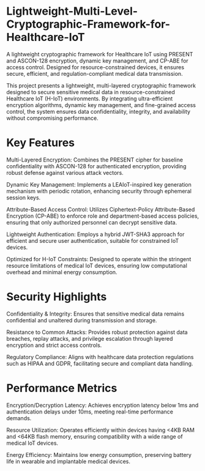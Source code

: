 # Lightweight-Multi-Level-Cryptographic-Framework-for-Healthcare-IoT
A lightweight cryptographic framework for Healthcare IoT using PRESENT and ASCON-128 encryption, dynamic key management, and CP-ABE for access control. Designed for resource-constrained devices, it ensures secure, efficient, and regulation-compliant medical data transmission.

This project presents a lightweight, multi-layered cryptographic framework designed to secure sensitive medical data in resource-constrained Healthcare IoT (H-IoT) environments. By integrating ultra-efficient encryption algorithms, dynamic key management, and fine-grained access control, the system ensures data confidentiality, integrity, and availability without compromising performance.

# Key Features
Multi-Layered Encryption: Combines the PRESENT cipher for baseline confidentiality with ASCON-128 for authenticated encryption, providing robust defense against various attack vectors.

Dynamic Key Management: Implements a LEAIoT-inspired key generation mechanism with periodic rotation, enhancing security through ephemeral session keys.

Attribute-Based Access Control: Utilizes Ciphertext-Policy Attribute-Based Encryption (CP-ABE) to enforce role and department-based access policies, ensuring that only authorized personnel can decrypt sensitive data.

Lightweight Authentication: Employs a hybrid JWT-SHA3 approach for efficient and secure user authentication, suitable for constrained IoT devices.

Optimized for H-IoT Constraints: Designed to operate within the stringent resource limitations of medical IoT devices, ensuring low computational overhead and minimal energy consumption.

# Security Highlights
Confidentiality & Integrity: Ensures that sensitive medical data remains confidential and unaltered during transmission and storage.

Resistance to Common Attacks: Provides robust protection against data breaches, replay attacks, and privilege escalation through layered encryption and strict access controls.

Regulatory Compliance: Aligns with healthcare data protection regulations such as HIPAA and GDPR, facilitating secure and compliant data handling.

# Performance Metrics
Encryption/Decryption Latency: Achieves encryption latency below 1ms and authentication delays under 10ms, meeting real-time performance demands.

Resource Utilization: Operates efficiently within devices having <4KB RAM and <64KB flash memory, ensuring compatibility with a wide range of medical IoT devices.

Energy Efficiency: Maintains low energy consumption, preserving battery life in wearable and implantable medical devices.



